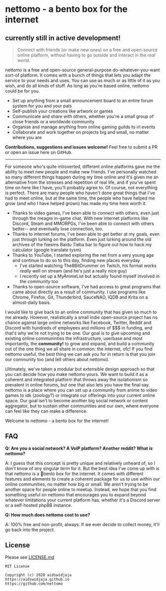 # nettomo - a bento box for the internet
## currently still in active development!
> Connect with friends (or make new ones) on a free and open-source online platform, without having to go outside and interact in the *real* world.

nettomo is a free and open-source general-purpose do-whatever-you-want sort-of platform. It comes with a bunch of things that lets you adapt the service to your needs and uses. You can use as much or as little of it as you wish, and do all kinds of stuff. As long as you're based online, nettomo could be for you.

- Set up anything from a small announcement board to an entire forum system for you and your pals
- Self-publish your creations like artwork or games
- Communicate and share with others, whether you're a small group of close friends or a worldwide community
- Organise and manage anything from online gaming guilds to irl events
- Collaborate and work together on projects big and small, no matter where you are

**Contributions, suggestions and issues welcome!** Feel free to submit a PR or open an issue here on GitHub.

***

For someone who's quite introverted, different online platforms gave me the ability to meet new people and make new friends. I've personally watched so many different things happen during my time online and it's given me an alternative from the stresses and repetition of real life, and if you've spent time on here like I have, you'll probably agree to. Of course, not everything is perfect. There are many people who haven't done great things that I've had to meet online, but at the same time, the people who have helped me grow (and who I have helped grown) has made my time here worth it.

- Thanks to video games, I've been able to connect with others, even just through the meagre in-game chat. With new internet platforms like Discord, Steam and MMORPGs, I've been able to connect with others better-- and eventually lose connection, too. 
- Thanks to internet forums, I've been able to get better at my goals, even just through lurking on the platform. Even just lurking around the old archives of the fxesms Baidu Tieba bar to figure out how to hack my calculator (google translate tysm)
- Thanks to YouTube, I started exploring the net from a very young age and continue to do so to this day, finding new places everyday
  - I've started watching The8BitDrummer on Twitch, his format works *really* well on stream (and he's just a really nice guy)
  - I recently set up a MyAnimeList but actually found myself involved in the community too
- Thanks to open-source software, I've had access to great programs that came about directly as a result of community. I use programs like Chrome, Firefox, Git, Thunderbird, SauceNAO, IQDB and Krita on a almost-daily basis.

I would like to give back to an online community that has given so much to me already. However, realistically a small indie open-source project has no chance against large online networks like Facebook, Twitter, Reddit and Discord with hundreds of employees and millions of $$$ in funding, and that's why we're not trying to be one. Our goal is to give upcoming and existing online communinties the infrastructure, userbase and most importantly, the **community!** to grow and expand, and build a community out of the one thing we all share in common: the internet, ofc! If you find nettomo useful, the best thing we can ask you for in return is that you join our community too (and tell others about nettomo).

Ultimately, we've taken a modular but extensible design approach so that you can decide how you make nettomo yours. We want to build it as a coherent and integrated platform that throws away the isolationism so prevalent in online forums, but one that also lets you have the final say. nettomo is a place where you can set up a community from anime to video games to idk (zoology?) or integrate our offerings into your current online space. Our goal isn't to become another big social network or content aggregator, but to sustain other communities and our own, where everyone can feel like they can make a difference. 

Welcome to nettomo - a bento box for the internet!

## FAQ

**Q: Are you a social network? A VoIP platform? Another reddit? What *is* nettomo?**

A: I guess that this concept is pretty unique and relatively unheard of, so I don't know of any singular term for it. But the best idea I've come up with is that nettomo is a 🍱bento box for the internet. It comes with different features and elements to create a coherent package for us to use within our online communities, no matter how big or small. We aren't trying to be another space for people online to meetup. Instead, we hope that you find something useful on nettomo that encourages you to expand beyond whatever limitations your current platform has, whether it's a Discord server or a self-hosted phpBB instance.

**Q: How much does nettomo cost to use?**

A: 100% free and non-profit, always. If we ever decide to collect money, it'll go back into the project.

## License

Please see [LICENSE.md](https://github.com/nettomo/nettomo/blob/master/LICENSE)

```
MIT License

Copyright (c) 2020 aidswidjaja
https://aidswidjaja.github.io
https://github.com/nettomo
```
